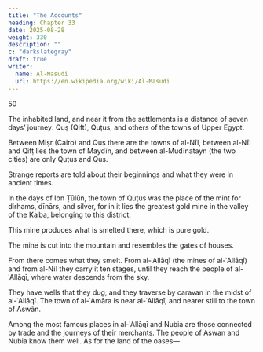 ```yaml
---
title: "The Accounts"
heading: Chapter 33
date: 2025-08-28
weight: 330
description: ""
c: "darkslategray"
draft: true
writer:
  name: Al-Masudi 
  url: https://en.wikipedia.org/wiki/Al-Masudi
---
```



50

The inhabited land, and near it from the settlements is a distance of seven days’ journey: Quṣ (Qift), Quṭus, and others of the towns of Upper Egypt. 

Between Miṣr (Cairo) and Quṣ there are the towns of al-Nīl, between al-Nīl and Qifṭ lies the town of Maydīn, and between al-Mudīnatayn (the two cities) are only Quṭus and Quṣ. 

Strange reports are told about their beginnings and what they were in ancient times.

In the days of Ibn Ṭūlūn, the town of Quṭus was the place of the mint for dirhams, dīnārs, and silver, for in it lies the greatest gold mine in the valley of the Kaʿba, belonging to this district.

This mine produces what is smelted there, which is pure gold.

The mine is cut into the mountain and resembles the gates of houses.

From there comes what they smelt. From al-ʿAllāqī (the mines of al-ʿAllāqī) and from al-Nīl they carry it ten stages, until they reach the people of al-ʿAllāqī, where water descends from the sky.

They have wells that they dug, and they traverse by caravan in the midst of al-ʿAllāqī. The town of al-ʿAmāra is near al-ʿAllāqī, and nearer still to the town of Aswān.

Among the most famous places in al-ʿAllāqī and Nubia are those connected by trade and the journeys of their merchants. The people of Aswan and Nubia know them well. As for the land of the oases—

